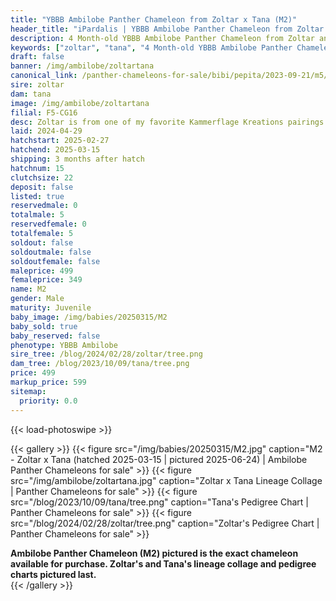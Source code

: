 ```yaml
---
title: "YBBB Ambilobe Panther Chameleon from Zoltar x Tana (M2)"
header_title: "iPardalis | YBBB Ambilobe Panther Chameleon from Zoltar x Tana | M2"
description: 4 Month-old YBBB Ambilobe Panther Chameleon from Zoltar and Tana. Zoltar is from one of my favorite Kammerflage Kreations pairings of the past few years - great CB extension with Jimanga and Papafee! We've included sire and dam dendrograms if available, but you can view our Zoltar or Tana breeder pages for more information.
keywords: ["zoltar", "tana", "4 Month-old YBBB Ambilobe Panther Chameleon", "baby chameleons for sale", "buy panther chameleon", "panther for sale", "ambilobe panther chameleons for sale", "ambilobe panther chameleon for sale"]
draft: false
banner: /img/ambilobe/zoltartana
canonical_link: /panther-chameleons-for-sale/bibi/pepita/2023-09-21/m5/
sire: zoltar
dam: tana
image: /img/ambilobe/zoltartana
filial: F5-CG16
desc: Zoltar is from one of my favorite Kammerflage Kreations pairings of the past few years - great CB extension with Jimanga and Papafee!
laid: 2024-04-29
hatchstart: 2025-02-27
hatchend: 2025-03-15
shipping: 3 months after hatch
hatchnum: 15
clutchsize: 22
deposit: false
listed: true
reservedmale: 0
totalmale: 5
reservedfemale: 0
totalfemale: 5
soldout: false
soldoutmale: false
soldoutfemale: false
maleprice: 499
femaleprice: 349
name: M2
gender: Male
maturity: Juvenile
baby_image: /img/babies/20250315/M2
baby_sold: true
baby_reserved: false
phenotype: YBBB Ambilobe
sire_tree: /blog/2024/02/28/zoltar/tree.png
dam_tree: /blog/2023/10/09/tana/tree.png
price: 499
markup_price: 599
sitemap: 
  priority: 0.0
---
```


{{< load-photoswipe >}}

{{< gallery >}}
  {{< figure src="/img/babies/20250315/M2.jpg" caption="M2 - Zoltar x Tana (hatched 2025-03-15 | pictured 2025-06-24) | Ambilobe Panther Chameleons for sale" >}}
  {{< figure src="/img/ambilobe/zoltartana.jpg" caption="Zoltar x Tana Lineage Collage | Panther Chameleons for sale" >}}
  {{< figure src="/blog/2023/10/09/tana/tree.png" caption="Tana's Pedigree Chart | Panther Chameleons for sale" >}}
  {{< figure src="/blog/2024/02/28/zoltar/tree.png" caption="Zoltar's Pedigree Chart | Panther Chameleons for sale" >}}
  <figcaption itemprop="description"><strong>Ambilobe Panther Chameleon (M2) pictured is the exact chameleon available for purchase. Zoltar's and Tana's lineage collage and pedigree charts pictured last.</strong></figcaption>
{{< /gallery >}}
